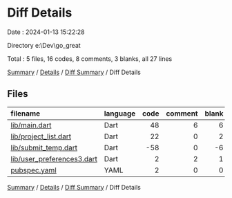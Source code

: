 # Diff Details

Date : 2024-01-13 15:22:28

Directory e:\\Dev\\go_great

Total : 5 files,  16 codes, 8 comments, 3 blanks, all 27 lines

[Summary](results.md) / [Details](details.md) / [Diff Summary](diff.md) / Diff Details

## Files
| filename | language | code | comment | blank | total |
| :--- | :--- | ---: | ---: | ---: | ---: |
| [lib/main.dart](/lib/main.dart) | Dart | 48 | 6 | 6 | 60 |
| [lib/project_list.dart](/lib/project_list.dart) | Dart | 22 | 0 | 2 | 24 |
| [lib/submit_temp.dart](/lib/submit_temp.dart) | Dart | -58 | 0 | -6 | -64 |
| [lib/user_preferences3.dart](/lib/user_preferences3.dart) | Dart | 2 | 2 | 1 | 5 |
| [pubspec.yaml](/pubspec.yaml) | YAML | 2 | 0 | 0 | 2 |

[Summary](results.md) / [Details](details.md) / [Diff Summary](diff.md) / Diff Details